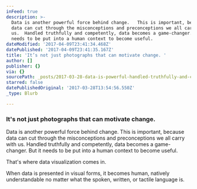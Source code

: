 ```yaml
---
inFeed: true
description: >-
  Data is another powerful force behind change.   This is important, because
  data can cut through the misconceptions and preconceptions we all carry with
  us.  Handled truthfully and competently, data becomes a game-changer. But it
  needs to be put into a human context to become useful.
dateModified: '2017-04-09T23:41:34.468Z'
datePublished: '2017-04-09T23:41:35.167Z'
title: 'It’s not just photographs that can motivate change. '
author: []
publisher: {}
via: {}
sourcePath: _posts/2017-03-28-data-is-powerful-handled-truthfully-and-competently-it-b.md
starred: false
datePublishedOriginal: '2017-03-28T13:54:56.550Z'
_type: Blurb

---
```

### It's not just photographs that can motivate change. 

Data is another powerful force behind change. This is important, because data can cut through the misconceptions and preconceptions we all carry with us. Handled truthfully and competently, data becomes a game-changer. But it needs to be put into a human context to become useful.

That's where data visualization comes in.

When data is presented in visual forms, it becomes human, natively understandable no matter what the spoken, written, or tactile language is.